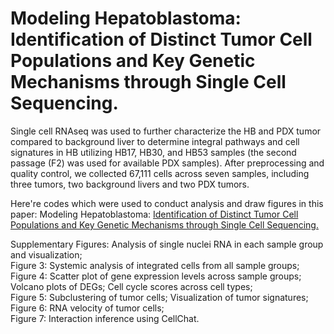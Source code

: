 # Modeling Hepatoblastoma: Identification of Distinct Tumor Cell Populations and Key Genetic Mechanisms through Single Cell Sequencing.

Single cell RNAseq was used to further characterize the HB and PDX tumor compared to background liver to determine integral pathways and cell signatures in HB utilizing HB17, HB30, and HB53 samples (the second passage (F2) was used for available PDX samples). After preprocessing and quality control, we collected 67,111 cells across seven samples, including three tumors, two background livers and two PDX tumors.</br>

Here're codes which were used to conduct analysis and draw figures in this paper: Modeling Hepatoblastoma: [Identification of Distinct Tumor Cell Populations and Key Genetic Mechanisms through Single Cell Sequencing.](https://scholar.google.com/citations?user=nUFEZw4AAAAJ&hl=en)</br>

Supplementary Figures: Analysis of single nuclei RNA in each sample group and visualization;</br>
Figure 3: Systemic analysis of integrated cells from all sample groups;</br>
Figure 4: Scatter plot of gene expression levels across sample groups; Volcano plots of DEGs; Cell cycle scores across cell types;</br>
Figure 5: Subclustering of tumor cells; Visualization of tumor signatures;</br>
Figure 6: RNA velocity of tumor cells;</br>
Figure 7: Interaction inference using CellChat.
